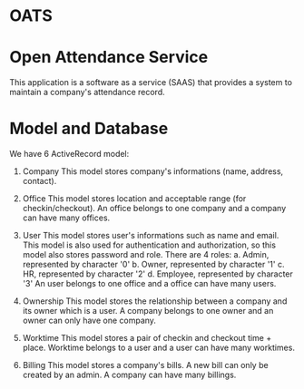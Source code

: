 # OATS
# Open Attendance Service

This application is a software as a service (SAAS) that provides a system to maintain a company's attendance record.

# Model and Database

We have 6 ActiveRecord model:
1.  Company
    This model stores company's informations (name, address, contact).

2.  Office
    This model stores location and acceptable range (for checkin/checkout). An office belongs to one company and a company can have many offices.

3.  User
    This model stores user's informations such as name and email. This model is also used for authentication and authorization, so this model also stores password and role. There are 4 roles:
    a.  Admin, represented by character '0'
    b.  Owner, represented by character '1'
    c.  HR, represented by character '2'
    d.  Employee, represented by character '3'
    An user belongs to one office and a office can have many users.

4.  Ownership
    This model stores the relationship between a company and its owner which is a user. A company belongs to one owner and an owner can only have one company.

5.  Worktime
    This model stores a pair of checkin and checkout time + place. Worktime belongs to a user and a user can have many worktimes. 

6.  Billing
    This model stores a company's bills. A new bill can only be created by an admin. A company can have many billings.
